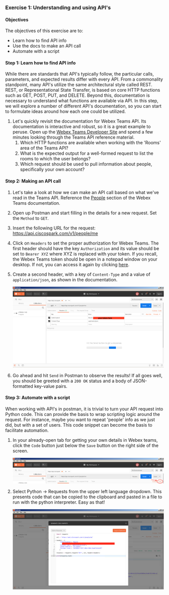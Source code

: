 ### Exercise 1: Understanding and using API's

#### Objectives

The objectives of this exercise are to:
* Learn how to find API info
* Use the docs to make an API call
* Automate with a script

#### Step 1: Learn how to find API info

While there are standards that API's typically follow, the particular calls, parameters, and expected results differ with every API. From a commonality standpoint, many API's utilize the same architectural style called REST. REST, or Representational State Transfer, is based on core HTTP functions such as GET, POST, PUT, and DELETE. Beyond this, documentation is necessary to understand what functions are available via API. In this step, we will explore a number of different API's documentation, so you can start to formulate ideas around how each one could be utilized.

1. Let's quickly revisit the documentation for Webex Teams API. Its documentation is interactive and robust, so it is a great example to peruse. Open up the [Webex Teams Developer Site](https://developer.webex.com/getting-started.html) and spend a few minutes looking through the Teams API reference material.
    1. Which HTTP functions are available when working with the 'Rooms' area of the Teams API?
    2. What is the expected output for a well-formed request to list the rooms to which the user belongs?
    3. Which request should be used to pull information about people, specifically your own account?

#### Step 2: Making an API call

1. Let's take a look at how we can make an API call based on what we've read in the Teams API. Reference the [People](https://developer.webex.com/resource-people.html) section of the Webex Teams documentation.

2. Open up Postman and start filling in the details for a new request. Set the `Method` to `GET`.

3. Insert the following URL for the request: https://api.ciscospark.com/v1/people/me

4. Click on `Headers` to set the proper authorization for Webex Teams. The first header should have the key `Authorization` and its value should be set to `Bearer XYZ` where XYZ is replaced with your token. If you recall, the Webex Teams token should be open in a notepad window on your desktop. If not, you can access it again by clicking [here](https://developer.webex.com/getting-started.html#authentication).

5. Create a second header, with a key of `Content-Type` and a value of `application/json`, as shown in the documentation.

    ![Postman setup](assets/postman-12.png) 

6. Go ahead and hit `Send` in Postman to observe the results! If all goes well, you should be greeted with a `200 OK` status and a body of JSON-formatted key-value pairs.


#### Step 3: Automate with a script

When working with API's in postman, it is trivial to turn your API request into Python code. This can provide the basis to wrap scripting logic around the request. For instance, maybe you want to repeat 'people' info as we just did, but with a set of users. This code snippet can become the basis to facilitate automation.

1. In your already-open tab for getting your own details in Webex teams, click the `Code` button just below the `Save` button on the right side of the screen.

    ![Code button](assets/postman-13.png)

2. Select Python -> Requests from the upper left language dropdown. This presents code that can be copied to the clipboard and pasted in a file to run with the python interpreter. Easy as that!

    ![Code](assets/postman-14.png)
